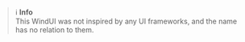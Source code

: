 > ℹ️ **Info**  
> This WindUI was not inspired by any UI frameworks, and the name has no relation to them.
